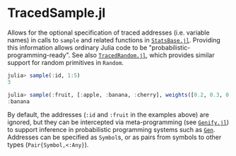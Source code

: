 # TracedSample.jl

Allows for the optional specification of traced addresses (i.e. variable names)
in calls to `sample` and related functions in
[`StatsBase.jl`](https://github.com/JuliaStats/StatsBase.jl). Providing this
information allows ordinary Julia code to be "probabilistic-programming-ready".
See also [`TracedRandom.jl`](https://github.com/probcomp/TracedRandom.jl), which
provides similar support for random primitives in `Random`.

```julia
julia> sample(:id, 1:5)
3

julia> sample(:fruit, [:apple, :banana, :cherry], weights([0.2, 0.3, 0.5]))
:banana
```

By default, the addresses (`:id` and `:fruit` in the examples above)
are ignored, but they can be intercepted via meta-programming
(see [`Genify.jl`](https://github.com/probcomp/Genify.jl)) to support inference
in probabilistic programming systems such as [`Gen`](https://www.gen.dev/).
Addresses can be specified as `Symbol`s, or as pairs from symbols
to other types (`Pair{Symbol,<:Any}`).
